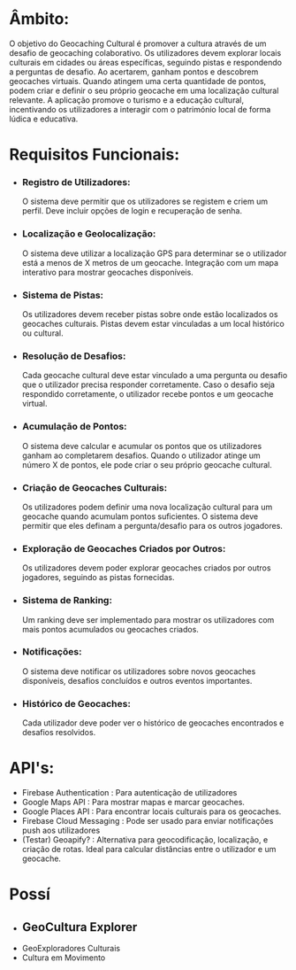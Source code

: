 # Âmbito:
O objetivo do Geocaching Cultural é promover a cultura através de um desafio de geocaching colaborativo. Os utilizadores devem explorar locais culturais em cidades ou áreas específicas, seguindo pistas e respondendo a perguntas de desafio. Ao acertarem, ganham pontos e descobrem geocaches virtuais. Quando atingem uma certa quantidade de pontos, podem criar e definir o seu próprio geocache em uma localização cultural relevante.
A aplicação promove o turismo e a educação cultural, incentivando os utilizadores a interagir com o património local de forma lúdica e educativa.

# Requisitos Funcionais:
- ### Registro de Utilizadores:
    O sistema deve permitir que os utilizadores se registem e criem um perfil.
    Deve incluir opções de login e recuperação de senha.
- ### Localização e Geolocalização:
    O sistema deve utilizar a localização GPS para determinar se o utilizador está a menos de X metros de um geocache.
    Integração com um mapa interativo para mostrar geocaches disponíveis.
- ### Sistema de Pistas:
    Os utilizadores devem receber pistas sobre onde estão localizados os geocaches culturais.
    Pistas devem estar vinculadas a um local histórico ou cultural.
- ### Resolução de Desafios:
    Cada geocache cultural deve estar vinculado a uma pergunta ou desafio que o utilizador precisa responder corretamente.
    Caso o desafio seja respondido corretamente, o utilizador recebe pontos e um geocache virtual.
- ### Acumulação de Pontos:
    O sistema deve calcular e acumular os pontos que os utilizadores ganham ao completarem desafios.
    Quando o utilizador atinge um número X de pontos, ele pode criar o seu próprio geocache cultural.
- ### Criação de Geocaches Culturais:
    Os utilizadores podem definir uma nova localização cultural para um geocache quando acumulam pontos suficientes.
    O sistema deve permitir que eles definam a pergunta/desafio para os outros jogadores.
- ### Exploração de Geocaches Criados por Outros:
    Os utilizadores devem poder explorar geocaches criados por outros jogadores, seguindo as pistas fornecidas.
- ### Sistema de Ranking:
    Um ranking deve ser implementado para mostrar os utilizadores com mais pontos acumulados ou geocaches criados.
- ### Notificações:
    O sistema deve notificar os utilizadores sobre novos geocaches disponíveis, desafios concluídos e outros eventos importantes.
- ### Histórico de Geocaches:
    Cada utilizador deve poder ver o histórico de geocaches encontrados e desafios resolvidos.

# API's:
- Firebase Authentication : Para autenticação de utilizadores
- Google Maps API :  Para mostrar mapas e marcar geocaches.
- Google Places API : Para encontrar locais culturais para os geocaches.
- Firebase Cloud Messaging : Pode ser usado para enviar notificações push aos utilizadores
- (Testar) Geoapify? : Alternativa para geocodificação, localização, e criação de rotas. Ideal para calcular distâncias entre o utilizador e um geocache.

# Possí
- ## GeoCultura Explorer
- GeoExploradores Culturais
- Cultura em Movimento
